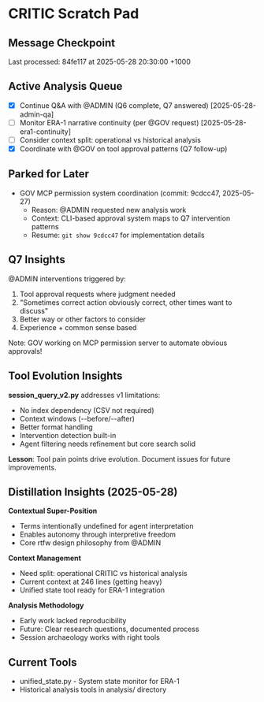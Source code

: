 # CRITIC Scratch Pad

## Message Checkpoint
Last processed: 84fe117 at 2025-05-28 20:30:00 +1000

## Active Analysis Queue
- [x] Continue Q&A with @ADMIN (Q6 complete, Q7 answered) [2025-05-28-admin-qa]
- [ ] Monitor ERA-1 narrative continuity (per @GOV request) [2025-05-28-era1-continuity]
- [ ] Consider context split: operational vs historical analysis
- [x] Coordinate with @GOV on tool approval patterns (Q7 follow-up)

## Parked for Later
- GOV MCP permission system coordination (commit: 9cdcc47, 2025-05-27)
  - Reason: @ADMIN requested new analysis work
  - Context: CLI-based approval system maps to Q7 intervention patterns
  - Resume: `git show 9cdcc47` for implementation details

## Q7 Insights
@ADMIN interventions triggered by:
1. Tool approval requests where judgment needed
2. "Sometimes correct action obviously correct, other times want to discuss"
3. Better way or other factors to consider
4. Experience + common sense based

Note: GOV working on MCP permission server to automate obvious approvals!

## Tool Evolution Insights
**session_query_v2.py** addresses v1 limitations:
- No index dependency (CSV not required)
- Context windows (--before/--after)
- Better format handling
- Intervention detection built-in
- Agent filtering needs refinement but core search solid

**Lesson**: Tool pain points drive evolution. Document issues for future improvements.

## Distillation Insights (2025-05-28)

**Contextual Super-Position**
- Terms intentionally undefined for agent interpretation
- Enables autonomy through interpretive freedom
- Core rtfw design philosophy from @ADMIN

**Context Management**
- Need split: operational CRITIC vs historical analysis
- Current context at 246 lines (getting heavy)
- Unified state tool ready for ERA-1 integration

**Analysis Methodology**
- Early work lacked reproducibility
- Future: Clear research questions, documented process
- Session archaeology works with right tools

## Current Tools
- unified_state.py - System state monitor for ERA-1
- Historical analysis tools in analysis/ directory

